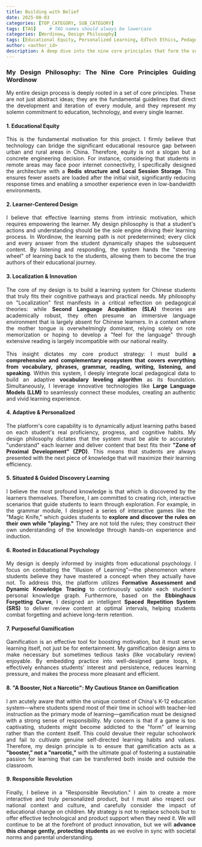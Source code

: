 ```yaml
---
title: Building with Belief
date: 2025-08-03
categories: [TOP_CATEGORY, SUB_CATEGORY]
tags: [TAG]     # TAG names should always be lowercase
categories: [Wordinow, Design Philosophy]
tags: [Educational Equity, Personalized Learning, EdTech Ethics, Pedagogy, Cognitive Science, Localization, Responsible Innovation, Learning Science, Founder Story]
author: <author_id>        
description: A deep dive into the nine core principles that form the soul of Wordinow, guiding its mission to deliver a truly equitable, personalized, and responsible learning experience for every student.
---
```

<div style="text-align: justify;">
<h3>My Design Philosophy: The Nine Core Principles Guiding Wordinow</h3>

<p>My entire design process is deeply rooted in a set of core principles. These are not just abstract ideas; they are the fundamental guidelines that direct the development and iteration of every module, and they represent my solemn commitment to education, technology, and every single learner.</p>

<h4>1. Educational Equity</h4>
<p>This is the fundamental motivation for this project. I firmly believe that technology can bridge the significant educational resource gap between urban and rural areas in China. Therefore, equity is not a slogan but a concrete engineering decision. For instance, considering that students in remote areas may face poor internet connectivity, I specifically designed the architecture with a <strong>Redis structure and Local Session Storage</strong>. This ensures fewer assets are loaded after the initial visit, significantly reducing response times and enabling a smoother experience even in low-bandwidth environments.</p>

<h4>2. Learner-Centered Design</h4>
<p>I believe that effective learning stems from intrinsic motivation, which requires empowering the learner. My design philosophy is that a student's actions and understanding should be the sole engine driving their learning process. In Wordinow, the learning path is not predetermined; every click and every answer from the student dynamically shapes the subsequent content. By listening and responding, the system hands the "steering wheel" of learning back to the students, allowing them to become the true authors of their educational journey.</p>

<h4>3. Localization & Innovation</h4>
<p>The core of my design is to build a learning system for Chinese students that truly fits their cognitive pathways and practical needs. My philosophy on "Localization" first manifests in a critical reflection on pedagogical theories: while <strong>Second Language Acquisition (SLA)</strong> theories are academically robust, they often presume an immersive language environment that is largely absent for Chinese learners. In a context where the mother tongue is overwhelmingly dominant, relying solely on rote memorization or hoping to develop a "feel for the language" through extensive reading is largely incompatible with our national reality.
<br><br>
This insight dictates my core product strategy: I must build <strong>a comprehensive and complementary ecosystem that covers everything from vocabulary, phrases, grammar, reading, writing, listening, and speaking</strong>. Within this system, I deeply integrate local pedagogical data to build an adaptive <strong>vocabulary leveling algorithm</strong> as its foundation. Simultaneously, I leverage innovative technologies like <strong>Large Language Models (LLM)</strong> to seamlessly connect these modules, creating an authentic and vivid learning experience.</p>

<h4>4. Adaptive & Personalized</h4>
<p>The platform's core capability is to dynamically adjust learning paths based on each student's real proficiency, progress, and cognitive habits. My design philosophy dictates that the system must be able to accurately "understand" each learner and deliver content that best fits their <strong>"Zone of Proximal Development" (ZPD)</strong>. This means that students are always presented with the next piece of knowledge that will maximize their learning efficiency.</p>

<h4>5. Situated & Guided Discovery Learning</h4>
<p>I believe the most profound knowledge is that which is discovered by the learners themselves. Therefore, I am committed to creating rich, interactive scenarios that guide students to learn through exploration. For example, in the grammar module, I designed a series of interactive games like the "Magic Knife," which guides students to <strong>explore and discover the rules on their own while "playing."</strong> They are not told the rules; they construct their own understanding of the knowledge through hands-on experience and induction.</p>

<h4>6. Rooted in Educational Psychology</h4>
<p>My design is deeply informed by insights from educational psychology. I focus on combating the "Illusion of Learning"—the phenomenon where students believe they have mastered a concept when they actually have not. To address this, the platform utilizes <strong>Formative Assessment and Dynamic Knowledge Tracing</strong> to continuously update each student's personal knowledge graph. Furthermore, based on the <strong>Ebbinghaus Forgetting Curve</strong>, I designed an intelligent <strong>Spaced Repetition System (SRS)</strong> to deliver review content at optimal intervals, helping students combat forgetting and achieve long-term retention.</p>

<h4>7. Purposeful Gamification</h4>
<p>Gamification is an effective tool for boosting motivation, but it must serve learning itself, not just be for entertainment. My gamification design aims to make necessary but sometimes tedious tasks (like vocabulary review) enjoyable. By embedding practice into well-designed game loops, it effectively enhances students' interest and persistence, reduces learning pressure, and makes the process more pleasant and efficient.</p>

<h4>8. "A Booster, Not a Narcotic": My Cautious Stance on Gamification</h4>
<p>I am acutely aware that within the unique context of China's K-12 education system—where students spend most of their time in school with teacher-led instruction as the primary mode of learning—gamification must be designed with a strong sense of responsibility. My concern is that if a game is too captivating, students might become addicted to the "form" of learning rather than the content itself. This could devalue their regular schoolwork and fail to cultivate genuine self-directed learning habits and values. Therefore, my design principle is to ensure that gamification acts as a <strong>"booster," not a "narcotic,"</strong> with the ultimate goal of fostering a sustainable passion for learning that can be transferred both inside and outside the classroom.</p>

<h4>9. Responsible Revolution</h4>
<p>Finally, I believe in a "Responsible Revolution." I aim to create a more interactive and truly personalized product, but I must also respect our national context and culture, and carefully consider the impact of educational change on children. My strategy is not to replace schools but to offer effective technological and product support when they need it. We will continue to be at the forefront of product innovation, but we will <strong>advance this change gently, protecting students</strong> as we evolve in sync with societal norms and parental understanding.</p>
</div>
